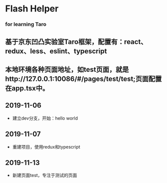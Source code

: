 # Flash Helper
### for learning Taro

## 基于京东凹凸实验室Taro框架，配置有：react、redux、less、eslint、typescript

## 本地环境各种页面地址，如test页面，就是http://127.0.0.1:10086/#/pages/test/test;页面配置在app.tsx中。

## 2019-11-06
- 建立dev分支，开始：hello world

## 2019-11-07
- 重建项目，使用redux和typescript

## 2019-11-13
- 新建页面test，专注于测试的页面

